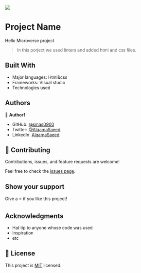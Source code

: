 ![](https://img.shields.io/badge/Microverse-blueviolet)

# Project Name
  Hello Microverse project

> In this porject we used linters and added html and css files.


## Built With

- Major languages: Html&css
- Frameworks: Visual studio
- Technologies used

## Authors

👤 **Author1**

- GitHub: [@smas0900](https://github.com/smas0900)
- Twitter: [@AlqamaSaeed](https://twitter.com/AlqamaSaeed)
- LinkedIn: [AlqamaSaeed](linkedin.com/in/alqama-saeed-598086120)


## 🤝 Contributing

Contributions, issues, and feature requests are welcome!

Feel free to check the [issues page](../../issues/).

## Show your support

Give a ⭐️ if you like this project!

## Acknowledgments

- Hat tip to anyone whose code was used
- Inspiration
- etc

## 📝 License

This project is [MIT](./MIT.md) licensed.
